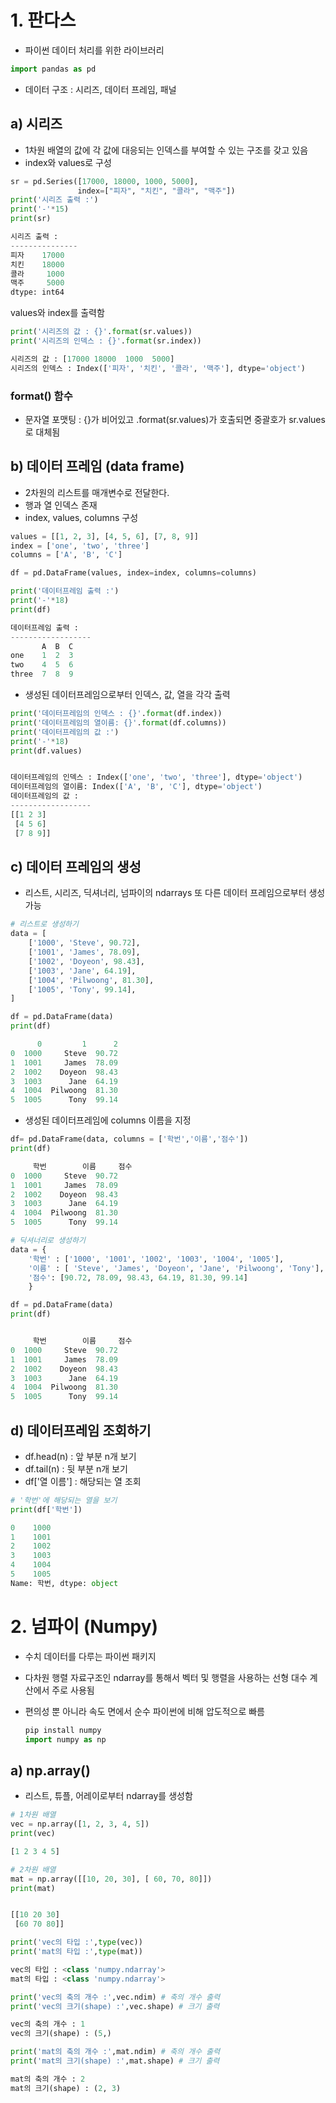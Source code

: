 # 1. 판다스
- 파이썬 데이터 처리를 위한 라이브러리

```python
import pandas as pd
```

- 데이터 구조 : 시리즈, 데이터 프레임, 패널

## a) 시리즈
- 1차원 배열의 값에 각 값에 대응되는 인덱스를 부여할 수 있는 구조를 갖고 있음
- index와 values로 구성
```python
sr = pd.Series([17000, 18000, 1000, 5000],
               index=["피자", "치킨", "콜라", "맥주"])
print('시리즈 출력 :')
print('-'*15)
print(sr)
```
```python
시리즈 출력 :
---------------
피자    17000
치킨    18000
콜라     1000
맥주     5000
dtype: int64
```
values와 index를 출력함

```python
print('시리즈의 값 : {}'.format(sr.values))
print('시리즈의 인덱스 : {}'.format(sr.index))

시리즈의 값 : [17000 18000  1000  5000]
시리즈의 인덱스 : Index(['피자', '치킨', '콜라', '맥주'], dtype='object')
```
### format() 함수
- 문자열 포맷팅 : {}가 비어있고 .format(sr.values)가 호출되면 중괄호가 sr.values로 대체됨

  
## b) 데이터 프레임 (data frame)

- 2차원의 리스트를 매개변수로 전달한다.
- 행과 열 인덱스 존재
- index, values, columns 구성

```python
values = [[1, 2, 3], [4, 5, 6], [7, 8, 9]]
index = ['one', 'two', 'three']
columns = ['A', 'B', 'C']

df = pd.DataFrame(values, index=index, columns=columns)

print('데이터프레임 출력 :')
print('-'*18)
print(df)

데이터프레임 출력 :
------------------
       A  B  C
one    1  2  3
two    4  5  6
three  7  8  9
```

- 생성된 데이터프레임으로부터 인덱스, 값, 열을 각각 출력

```python
print('데이터프레임의 인덱스 : {}'.format(df.index))
print('데이터프레임의 열이름: {}'.format(df.columns))
print('데이터프레임의 값 :')
print('-'*18)
print(df.values)


데이터프레임의 인덱스 : Index(['one', 'two', 'three'], dtype='object')
데이터프레임의 열이름: Index(['A', 'B', 'C'], dtype='object')
데이터프레임의 값 :
------------------
[[1 2 3]
 [4 5 6]
 [7 8 9]]
```

## c) 데이터 프레임의 생성
- 리스트, 시리즈, 딕셔너리, 넘파이의 ndarrays 또 다른 데이터 프레임으로부터 생성가능

```python
# 리스트로 생성하기
data = [
    ['1000', 'Steve', 90.72], 
    ['1001', 'James', 78.09], 
    ['1002', 'Doyeon', 98.43], 
    ['1003', 'Jane', 64.19], 
    ['1004', 'Pilwoong', 81.30],
    ['1005', 'Tony', 99.14],
]

df = pd.DataFrame(data)
print(df)

      0         1      2
0  1000     Steve  90.72
1  1001     James  78.09
2  1002    Doyeon  98.43
3  1003      Jane  64.19
4  1004  Pilwoong  81.30
5  1005      Tony  99.14
```

- 생성된 데이터프레임에 columns 이름을 지정

```python
df= pd.DataFrame(data, columns = ['학번','이름','점수'])
print(df)

     학번        이름     점수
0  1000     Steve  90.72
1  1001     James  78.09
2  1002    Doyeon  98.43
3  1003      Jane  64.19
4  1004  Pilwoong  81.30
5  1005      Tony  99.14
```

```python
# 딕셔너리로 생성하기
data = {
    '학번' : ['1000', '1001', '1002', '1003', '1004', '1005'],
    '이름' : [ 'Steve', 'James', 'Doyeon', 'Jane', 'Pilwoong', 'Tony'],
    '점수': [90.72, 78.09, 98.43, 64.19, 81.30, 99.14]
    }

df = pd.DataFrame(data)
print(df)


     학번        이름     점수
0  1000     Steve  90.72
1  1001     James  78.09
2  1002    Doyeon  98.43
3  1003      Jane  64.19
4  1004  Pilwoong  81.30
5  1005      Tony  99.14

```

## d) 데이터프레임 조회하기
- df.head(n) : 앞 부분 n개 보기
- df.tail(n) : 뒷 부분 n개 보기
- df['열 이름'] : 해당되는 열 조회

```python
# '학번'에 해당되는 열을 보기
print(df['학번'])

0    1000
1    1001
2    1002
3    1003
4    1004
5    1005
Name: 학번, dtype: object
```


# 2. 넘파이 (Numpy)
- 수치 데이터를 다루는 파이썬 패키지
- 다차원 행렬 자료구조인 ndarray를 통해서 벡터 및 행렬을 사용하는 선형 대수 계산에서 주로 사용됨
- 편의성 뿐 아니라 속도 면에서 순수 파이썬에 비해 압도적으로 빠름

  ```python
  pip install numpy
  import numpy as np
  ```

## a) np.array()
- 리스트, 튜플, 어레이로부터 ndarray를 생성함
```python
# 1차원 배열
vec = np.array([1, 2, 3, 4, 5])
print(vec)

[1 2 3 4 5]

# 2차원 배열
mat = np.array([[10, 20, 30], [ 60, 70, 80]]) 
print(mat)


[[10 20 30]
 [60 70 80]]

print('vec의 타입 :',type(vec))
print('mat의 타입 :',type(mat))

vec의 타입 : <class 'numpy.ndarray'>
mat의 타입 : <class 'numpy.ndarray'>
```

```python
print('vec의 축의 개수 :',vec.ndim) # 축의 개수 출력
print('vec의 크기(shape) :',vec.shape) # 크기 출력

vec의 축의 개수 : 1
vec의 크기(shape) : (5,)

print('mat의 축의 개수 :',mat.ndim) # 축의 개수 출력
print('mat의 크기(shape) :',mat.shape) # 크기 출력

mat의 축의 개수 : 2
mat의 크기(shape) : (2, 3)
```

